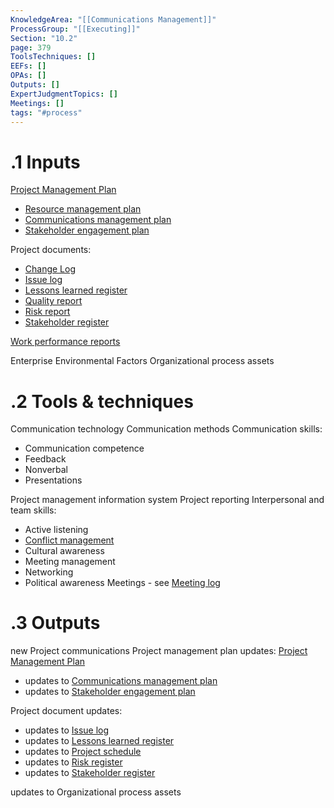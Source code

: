 ```yaml
---
KnowledgeArea: "[[Communications Management]]"
ProcessGroup: "[[Executing]]"
Section: "10.2"
page: 379
ToolsTechniques: []
EEFs: []
OPAs: []
Outputs: []
ExpertJudgmentTopics: []
Meetings: []
tags: "#process"
---
```

# .1 Inputs

[Project Management Plan](Project%20Management%20Plan.md)
* [Resource management plan](Resource%20management%20plan.md)
* [Communications management plan](Communications%20management%20plan.md)
* [Stakeholder engagement plan](Stakeholder%20engagement%20plan.md)

Project documents:
* [Change Log](Change%20Log.md)
* [Issue log](Issue%20log.md)
* [Lessons learned register](Lessons%20learned%20register.md)
* [Quality report](Quality%20report.md)
* [Risk report](Risk%20report.md)
* [Stakeholder register](Stakeholder%20register.md)

[Work performance reports](Procurement%20documentation.md)

Enterprise Environmental Factors
Organizational process assets

# .2 Tools & techniques
Communication technology
Communication methods
Communication skills:
* Communication competence
* Feedback
* Nonverbal
* Presentations

Project management information system
Project reporting
Interpersonal and team skills:
* Active listening
* [Conflict management](Conflict%20management.md)
* Cultural awareness
* Meeting management
* Networking
* Political awareness
Meetings - see [Meeting log](Meeting%20log.md)

# .3 Outputs
new Project communications
Project management plan updates: [Project Management Plan](Project%20Management%20Plan.md)
* updates to [Communications management plan](Communications%20management%20plan.md)
* updates to [Stakeholder engagement plan](Stakeholder%20engagement%20plan.md)

Project document updates:
* updates to [Issue log](Issue%20log.md)
* updates to [Lessons learned register](Lessons%20learned%20register.md)
* updates to [Project schedule](Project%20schedule.md)
* updates to [Risk register](Risk%20register.md)
* updates to [Stakeholder register](Stakeholder%20register.md)

updates to Organizational process assets
